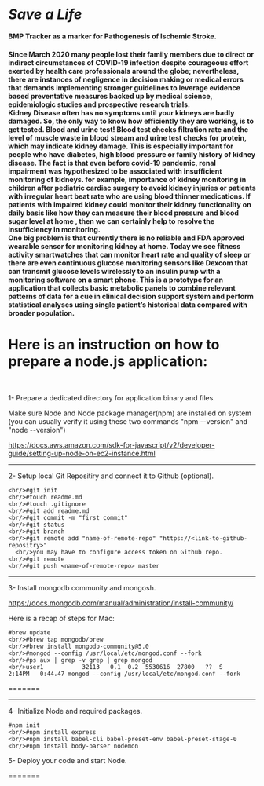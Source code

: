 *<h1>Save a Life</h1>*
**BMP Tracker as a marker for Pathogenesis of Ischemic Stroke.**</br>
<h4>Since March 2020 many people lost their family members due to direct or indirect circumstances of COVID-19 infection despite courageous effort exerted by health care professionals around the globe; nevertheless, there are instances of negligence in decision making or medical errors that demands implementing stronger guidelines to leverage evidence based preventative measures backed up by medical science, epidemiologic studies and prospective research trials. </br>
Kidney Disease often has no symptoms until your kidneys are badly damaged. So, the only way to know how efficiently they are working, is to get tested. Blood and urine test!  Blood test checks filtration rate and the level of muscle waste in blood stream and urine test checks for protein, which may indicate kidney damage. This is especially important for people who have diabetes, high blood pressure or family history of kidney disease.  The fact is that even before covid-19 pandemic, renal impairment was hypothesized to be associated with insufficient monitoring of kidneys. for example, importance of kidney monitoring in children after pediatric cardiac surgery to avoid kidney injuries or patients with irregular heart beat rate who are using blood thinner medications. If patients with impaired kidney could monitor their kidney functionality on daily basis like how they can measure their blood pressure and blood sugar level at home , then we can certainly help to resolve the insufficiency in monitoring. </br>
One big problem is that currently there is no reliable and FDA approved wearable sensor for monitoring kidney at home. Today we see fitness activity smartwatches that can monitor heart rate and quality of sleep or there are even continuous glucose monitoring sensors like Dexcom that can transmit glucose levels wirelessly to an insulin pump with a monitoring software on a smart phone.  This is a prototype for an application that collects basic metabolic panels to combine relevant patterns of data for a cue in clinical decision support system and perform statistical analyses using single patient’s historical data compared with broader population.</br>

Here is an instruction on how to prepare a node.js application:</h4>
</br>
============================================================

1- Prepare a dedicated directory for application binary and files.

Make sure Node and Node package manager(npm) are installed on system (you can usually verify it using these two commands "npm --version" and "node --version")

https://docs.aws.amazon.com/sdk-for-javascript/v2/developer-guide/setting-up-node-on-ec2-instance.html

----------------------------------------------
2- Setup local Git Repositiry and connect it to Github (optional).

```
<br/>#git init
<br/>#touch readme.md
<br/>#touch .gitignore
<br/>#git add readme.md
<br/>#git commit -m "first commit"
<br/>#git status
<br/>#git branch
<br/>#git remote add "name-of-remote-repo" "https://<link-to-github-repositry>"
  <br/>you may have to configure access token on Github repo.
<br/>#git remote
<br/>#git push <name-of-remote-repo> master
```
-------------------------------------------------------
3- Install mongodb community and mongosh.
  
https://docs.mongodb.com/manual/administration/install-community/


Here is a recap of steps for Mac:
<br/>
```
#brew update
<br/>#brew tap mongodb/brew
<br/>#brew install mongodb-community@5.0
<br/>#mongod --config /usr/local/etc/mongod.conf --fork
<br/>#ps aux | grep -v grep | grep mongod
<br/>user1           32113   0.1  0.2  5530616  27800   ??  S     2:14PM   0:44.47 mongod --config /usr/local/etc/mongod.conf --fork
```
=======

-------------------------------
4- Initialize Node and required packages.
<br/>
```
#npm init
<br/>#npm install express
<br/>#npm install babel-cli babel-preset-env babel-preset-stage-0
<br/>#npm install body-parser nodemon
```
5- Deploy your code and start Node.

=======


